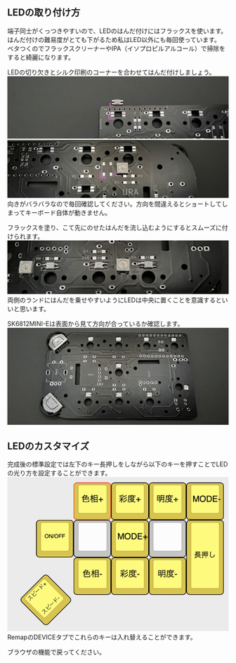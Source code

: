 ## LEDの取り付け方
端子同士がくっつきやすいので、LEDのはんだ付けにはフラックスを使います。  
はんだ付けの難易度がとても下がるため私はLED以外にも毎回使っています。  
ベタつくのでフラックスクリーナーやIPA（イソプロピルアルコール）で掃除をすると綺麗になります。  
  
LEDの切り欠きとシルク印刷のコーナーを合わせてはんだ付けしましょう。  
![](img/IMG_1759.jpeg)    
![](img/IMG_1770.jpeg)  
向きがバラバラなので毎回確認してください。方向を間違えるとショートしてしまってキーボード自体が動きません。  
    
    
フラックスを塗り、こて先にのせたはんだを流し込むようにするとスムーズに付けられます。 
![](img/IMG_1776.jpeg)     
両側のランドにはんだを乗せやすいようにLEDは中央に置くことを意識するといいと思います。  

SK6812MINI-Eは表面から見て方向が合っているか確認します。
![](img/IMG_1784.jpeg)  

## LEDのカスタマイズ
完成後の標準設定では左下のキー長押しをしながら以下のキーを押すことでLEDの光り方を設定することができます。
![](img/ledc.png)  
RemapのDEVICEタブでこれらのキーは入れ替えることができます。  

ブラウザの機能で戻ってください。
